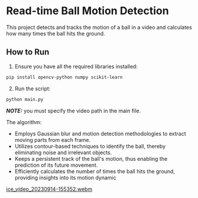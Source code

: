 # Read-time Ball Motion Detection

This project detects and tracks the motion of a ball in a video and calculates how many times the ball hits the ground.

## How to Run

1. Ensure you have all the required libraries installed:

``` sh
pip install opencv-python numpy scikit-learn
```


2. Run the script:

``` sh
python main.py
```

**_NOTE:_**  you must specify the video path in the main file.

The algorithm:

* Employs Gaussian blur and motion detection methodologies to extract moving parts from each frame.
* Utilizes contour-based techniques to identify the ball, thereby eliminating noise and irrelevant objects.
* Keeps a persistent track of the ball's motion, thus enabling the prediction of its future movement.
* Efficiently calculates the number of times the ball hits the ground, providing insights into its motion dynamic

[ice_video_20230914-155352.webm](https://github.com/AbdHendi/Ball-Detection/assets/87819598/fcdffd57-ad18-4457-8f59-38645e902e61)
